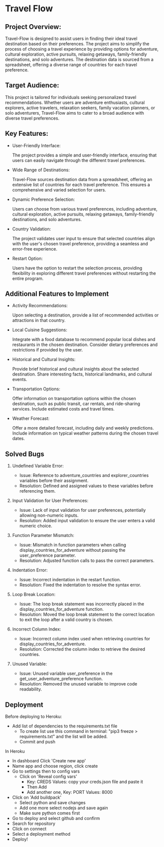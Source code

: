 # Travel Flow

## Project Overview:
Travel-Flow is designed to assist users in finding their ideal travel destination based on their preferences. The project aims to simplify the process of choosing a travel experience by providing options for adventure, cultural exploration, active pursuits, relaxing getaways, family-friendly destinations, and solo adventures. The destination data is sourced from a spreadsheet, offering a diverse range of countries for each travel preference.

## Target Audience:
This project is tailored for individuals seeking personalized travel recommendations. Whether users are adventure enthusiasts, cultural explorers, active travelers, relaxation seekers, family vacation planners, or solo adventurers, Travel-Flow aims to cater to a broad audience with diverse travel preferences.

## Key Features:
- User-Friendly Interface: 
  
  The project provides a simple and user-friendly interface, ensuring that users can easily navigate through the different travel preferences.

- Wide Range of Destinations:

  Travel-Flow sources destination data from a spreadsheet, offering an extensive list of countries for each travel preference. This ensures a comprehensive and varied selection for users.

- Dynamic Preference Selection: 

  Users can choose from various travel preferences, including adventure, cultural exploration, active pursuits, relaxing getaways, family-friendly destinations, and solo adventures.

- Country Validation: 

  The project validates user input to ensure that selected countries align with the user's chosen travel preference, providing a seamless and error-free experience.

- Restart Option:

  Users have the option to restart the selection process, providing flexibility in exploring different travel preferences without restarting the entire program.

## Additional Features to Implement

- Activity Recommendations:

    Upon selecting a destination, provide a list of recommended activities or attractions in that country.

- Local Cuisine Suggestions:

    Integrate with a food database to recommend popular local dishes and restaurants in the chosen destination.
    Consider dietary preferences and restrictions if provided by the user.

- Historical and Cultural Insights:

    Provide brief historical and cultural insights about the selected destination.
    Share interesting facts, historical landmarks, and cultural events.

- Transportation Options:

    Offer information on transportation options within the chosen destination, such as public transit, car rentals, and ride-sharing services.
    Include estimated costs and travel times.

- Weather Forecast:

    Offer a more detailed forecast, including daily and weekly predictions.
    Include information on typical weather patterns during the chosen travel dates.

## Solved Bugs

1. Undefined Variable Error:

    - Issue: Reference to adventure_countries and explorer_countries variables before their assignment.
    - Resolution: Defined and assigned values to these variables before referencing them.

2. Input Validation for User Preferences:

    - Issue: Lack of input validation for user preferences, potentially allowing non-numeric inputs.
    - Resolution: Added input validation to ensure the user enters a valid numeric choice.

3. Function Parameter Mismatch:

    - Issue: Mismatch in function parameters when calling display_countries_for_adventure without passing the user_preference parameter.
    - Resolution: Adjusted function calls to pass the correct parameters.

4. Indentation Error:

    - Issue: Incorrect indentation in the restart function.
    - Resolution: Fixed the indentation to resolve the syntax error.

5. Loop Break Location:

    - Issue: The loop break statement was incorrectly placed in the display_countries_for_adventure function.
    - Resolution: Moved the loop break statement to the correct location to exit the loop after a valid country is chosen.

6. Incorrect Column Index:

    - Issue: Incorrect column index used when retrieving countries for display_countries_for_adventure.
    - Resolution: Corrected the column index to retrieve the desired countries.

7. Unused Variable:

    - Issue: Unused variable user_preference in the get_user_adventure_preference function.
    - Resolution: Removed the unused variable to improve code readability.

## Deployment

Before deploying to Heroku:

- Add list of dependencies to the requirements.txt file
   - To create list use this command in terminal: "pip3 freeze > requirements.txt" and the list will be added.
   - Commit and push

In Heroku

- In dashboard Click 'Create new app'
- Name app and choose region, click create
- Go to settings then to config vars
    - Click on 'Reveal config vars'
        - Key: CREDS Values: copy your creds.json file and paste it
        - Then Add
        - Add another one, Key: PORT Values: 8000
- Click on 'Add buildpack'
    - Select python and save changes
    - Add one more select nodejs and save again
    - Make sure python comes first
- Go to deploy and select github and confirm
- Search for repository
- Click on connect
- Select a deployment method
- Deploy!